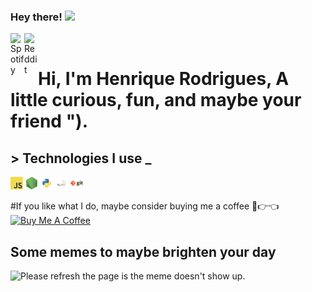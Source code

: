 ### Hey there! <img src="https://media.giphy.com/media/hvRJCLFzcasrR4ia7z/giphy.gif" width="25px">
<a href="https://open.spotify.com/user/5j3c4xycplr8wchdpfacodhdv">
  <img align="left" alt="Spotify" width="22px" src="https://raw.githubusercontent.com/peterthehan/peterthehan/master/assets/spotify.svg" />
</a>
<a href="https://www.reddit.com/user/Tfxcyber/">
  <img align="left" alt="Reddit" width="22px" src="https://raw.githubusercontent.com/peterthehan/peterthehan/master/assets/reddit.svg" />
</a>

<br />

# Hi, I'm Henrique Rodrigues, A little curious, fun, and maybe your friend ").

## > Technologies I use _
<code><img height="20" src="https://raw.githubusercontent.com/github/explore/80688e429a7d4ef2fca1e82350fe8e3517d3494d/topics/javascript/javascript.png"></code>
<code><img height="20" src="https://raw.githubusercontent.com/github/explore/80688e429a7d4ef2fca1e82350fe8e3517d3494d/topics/nodejs/nodejs.png"></code>
<code><img height="20" src="https://raw.githubusercontent.com/github/explore/80688e429a7d4ef2fca1e82350fe8e3517d3494d/topics/python/python.png"></code>
<code><img height="20" src="https://raw.githubusercontent.com/github/explore/80688e429a7d4ef2fca1e82350fe8e3517d3494d/topics/mysql/mysql.png"></code>
<code><img height="20" src="https://raw.githubusercontent.com/github/explore/80688e429a7d4ef2fca1e82350fe8e3517d3494d/topics/git/git.png"></code>

#If you like what I do, maybe consider buying me a coffee 🥺👉👈
<a href="https://www.buymeacoffee.com/HenryQFX" target="_blank"><img src="https://cdn.buymeacoffee.com/buttons/v2/default-red.png" alt="Buy Me A Coffee" width="150" ></a>

## Some memes to maybe brighten your day
<img src='https://random-memer.herokuapp.com/' title="Meme" alt="Please refresh the page is the meme doesn't show up." width=500px>
